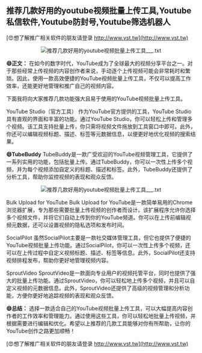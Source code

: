 ## **推荐几款好用的youtube视频批量上传工具,Youtube私信软件,Youtube防封号,Youtube筛选机器人**

[😍想了解推广相关软件的朋友请登录 http://www.vst.tw](http://www.vst.tw)

 <center><img src="https://vst.tw/MP4/tuiguang/png/6.png" alt="推荐几款好用的youtube视频批量上传工具___.txt"></center>

**😄正文：**
在如今的数字时代，YouTube成为了全球最大的视频分享平台之一。对于那些经常上传视频的内容创作者来说，手动逐个上传视频可能会非常耗时和繁琐。因此，使用一款高效便捷的YouTube视频批量上传工具，不仅可以提高工作效率，还能更好地管理和推广自己的视频内容。

下面我将向大家推荐几款功能强大且易于使用的YouTube视频批量上传工具。

YouTube Studio（官方工具）
作为YouTube官方提供的工具，YouTube Studio具有直观的界面和丰富的功能。通过YouTube Studio，你可以轻松上传和管理多个视频。该工具支持批量上传，你只需将视频文件拖放到工具窗口中即可。此外，你还可以编辑视频标题、描述、标签等元数据信息，以便更好地优化视频的搜索结果。

**😄TubeBuddy**
TubeBuddy是一款广受欢迎的YouTube视频管理工具，它提供了一系列实用的功能，包括批量上传。通过TubeBuddy，你可以一次性上传多个视频，并为每个视频添加自定义的标题、描述和标签。此外，TubeBuddy还提供了分析工具，帮助你监控视频的表现和观众反馈。

 <center><img src="https://vst.tw/MP4/tuiguang/png/6.png" alt="推荐几款好用的youtube视频批量上传工具___.txt"></center>

Bulk Upload for YouTube
Bulk Upload for YouTube是一款简单易用的Chrome浏览器扩展，专为那些需要批量上传视频的创作者而设计。该扩展程序允许你选择多个视频文件，并将它们自动上传到你的YouTube频道。你可以在上传前编辑视频元数据，还可以设置视频的隐私选项和发布时间。

SocialPilot
虽然SocialPilot主要是一款社交媒体管理工具，但它也提供了便捷的YouTube视频批量上传功能。通过SocialPilot，你可以一次性上传多个视频，还可以在上传过程中自定义视频标题、描述、标签等信息。此外，SocialPilot还支持视频排程发布，帮助你更好地管理视频内容。

SproutVideo
SproutVideo是一款面向专业用户的视频托管平台，同时也提供了强大的批量上传功能。通过SproutVideo，你可以轻松地上传多个视频，并且可以自定义视频的元数据信息。此外，SproutVideo还提供了高级的视频管理和分析功能，方便你更好地追踪视频的表现和观众反馈。

**😄总结：**
选择一款适合自己的YouTube视频批量上传工具，可以大幅提高内容创作者的工作效率和管理能力。通过使用这些工具，你可以轻松地批量上传视频，并根据需要进行编辑和优化。希望以上推荐的几款工具能够对你有所帮助，让你的YouTube创作之路更加顺畅！

[😍想了解推广相关软件的朋友请登录 http://www.vst.tw](http://www.vst.tw)



